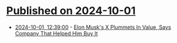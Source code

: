 # [Published on 2024-10-01](index.md)

* [2024-10-01, 12:39:00](https://soylentnews.org/article.pl?sid=24/09/30/1341223&from=rss) - [Elon Musk's X Plummets In Value, Says Company That Helped Him Buy It](https://soylentnews.org/article.pl?sid=24/09/30/1341223&from=rss)
